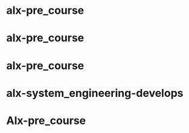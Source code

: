 # alx-pre_course
# alx-pre_course
# alx-pre_course
# alx-system_engineering-develops
# Alx-pre_course
